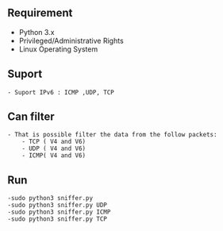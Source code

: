 ## Requirement
  - Python 3.x
  - Privileged/Administrative Rights
  - Linux Operating System
  
## Suport
	- Suport IPv6 : ICMP ,UDP, TCP
	
## Can filter
	- That is possible filter the data from the follow packets:
		- TCP ( V4 and V6)
		- UDP ( V4 and V6)
		- ICMP( V4 and V6)
	
## Run
	-sudo python3 sniffer.py
	-sudo python3 sniffer.py UDP
	-sudo python3 sniffer.py ICMP
	-sudo python3 sniffer.py TCP
